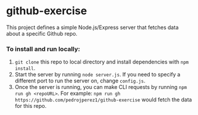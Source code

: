 # github-exercise

This project defines a simple Node.js/Express server that fetches data about a specific Github repo.

### To install and run locally: 

1. `git clone` this repo to local directory and install dependencies with `npm install`. 
2. Start the server by running `node server.js`. If you need to specify a different port to run the server on, change `config.js`.
3. Once the server is running, you can make CLI requests by running `npm run gh <repoURL>`. For example: `npm run gh https://github.com/pedrojperez1/github-exercise` would fetch the data for this repo.
